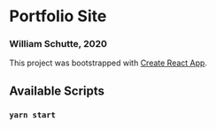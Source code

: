 # Portfolio Site
### William Schutte, 2020

This project was bootstrapped with [Create React App](https://github.com/facebook/create-react-app).

## Available Scripts
### `yarn start`